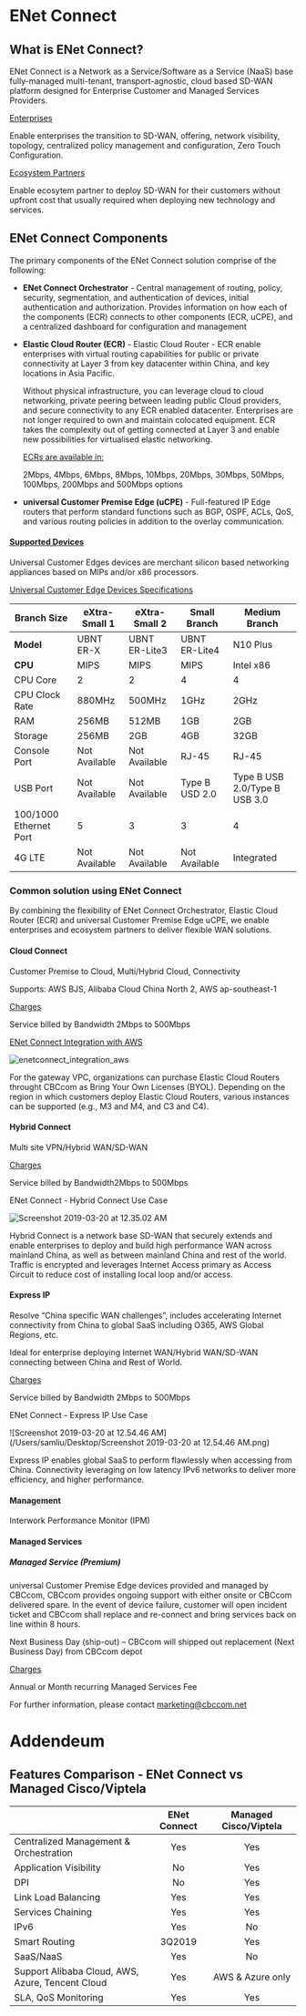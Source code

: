 # ENet Connect

## What is ENet Connect?

ENet Connect is a Network as a Service/Software as a Service (NaaS) base fully-managed multi-tenant, transport-agnostic, cloud based SD-WAN platform designed for Enterprise Customer and Managed Services Providers.

<u>Enterprises</u>

Enable enterprises the transition to SD-WAN, offering, network visibility, topology, centralized policy management and configuration, Zero Touch Configuration. 

<u>Ecosystem Partners</u>

Enable ecosytem partner to deploy SD-WAN for their customers without upfront cost that usually required when deploying new technology and services.

## ENet Connect Components

The primary components of the ENet Connect solution comprise of the following:

- **ENet Connect Orchestrator** - Central management of routing, policy, security, segmentation, and authentication of devices, initial authentication and authorization. Provides information on how each of the components (ECR) connects to other components (ECR, uCPE), and a centralized dashboard for configuration and management

- **Elastic Cloud Router (ECR)** - Elastic Cloud Router - ECR enable enterprises with virtual routing capabilities for public or private connectivity at Layer 3 from key datacenter within China, and key locations in Asia Pacific.

  Without physical infrastructure, you can leverage cloud to cloud networking, private peering between leading public Cloud providers, and secure connectivity to any ECR enabled datacenter. Enterprises are not longer required to own and maintain colocated equipment. ECR takes the complexity out of getting connected at Layer 3 and enable new possibilities for virtualised elastic networking.

  <u>ECRs are available in:</u>

  2Mbps, 4Mbps, 6Mbps, 8Mbps, 10Mbps, 20Mbps, 30Mbps, 50Mbps, 100Mbps, 200Mbps and 500Mbps options

- **universal Customer Premise Edge (uCPE)** - Full-featured IP Edge routers that perform standard functions such as BGP, OSPF, ACLs, QoS, and various routing policies in addition to the overlay communication.

#### <u>Supported Devices</u>

Universal Customer Edges devices are merchant silicon based networking appliances based on MIPs and/or x86 processors.

<u>Universal Customer Edge Devices Specifications</u>

| Branch Size            | eXtra-Small 1 | eXtra-Small 2 | Small Branch   | Medium Branch                 |
| ---------------------- | ------------- | ------------- | -------------- | ----------------------------- |
| **Model**              | UBNT ER-X     | UBNT ER-Lite3 | UBNT ER-Lite4  | N10 Plus                      |
| **CPU**                | MIPS          | MIPS          | MIPS           | Intel x86                     |
| CPU Core               | 2             | 2             | 4              | 4                             |
| CPU Clock Rate         | 880MHz        | 500MHz        | 1GHz           | 2GHz                          |
| RAM                    | 256MB         | 512MB         | 1GB            | 2GB                           |
| Storage                | 256MB         | 2GB           | 4GB            | 32GB                          |
| Console Port           | Not Available | Not Available | RJ-45          | RJ-45                         |
| USB Port               | Not Available | Not Available | Type B USD 2.0 | Type B USB 2.0/Type B USB 3.0 |
| 100/1000 Ethernet Port | 5             | 3             | 3              | 4                             |
| 4G LTE                 | Not Available | Not Available | Not Available  | Integrated                    |

### Common solution using ENet Connect

By combining the flexibility of ENet Connect Orchestrator, Elastic Cloud Router (ECR) and universal Customer Premise Edge uCPE, we enable enterprises and ecosystem partners to deliver flexible WAN solutions.

#### Cloud Connect

Customer Premise to Cloud, Multi/Hybrid Cloud, Connectivity

Supports:  AWS BJS, Alibaba Cloud China North 2, AWS ap-southeast-1

<u>Charges</u>

Service billed by Bandwidth 2Mbps to 500Mbps

<u>ENet Connect Integration with AWS</u>

![enetconnect_integration_aws](https://s3-ap-northeast-1.amazonaws.com/samliubucket1/enetconnect/enetconnect_integration_aws.png)

For the gateway VPC, organizations can purchase Elastic Cloud Routers throught CBCcom as Bring Your Own Licenses (BYOL). Depending on the region in which customers deploy Elastic Cloud Routers, various instances can be supported (e.g., M3 and M4, and C3 and C4).

#### Hybrid Connect

Multi site VPN/Hybrid WAN/SD-WAN

<u>Charges</u>

Service billed by Bandwidth2Mbps to 500Mbps

ENet Connect - Hybrid Connect Use Case

![Screenshot 2019-03-20 at 12.35.02 AM]()

Hybrid Connect is a network base SD-WAN that securely extends and enable enterprises to deploy and build high performance WAN across mainland China, as well as between mainland China and rest of the world. Traffic is encrypted and leverages Internet Access primary as Access Circuit to reduce cost of installing local loop and/or access. 

#### Express IP

Resolve “China specific WAN challenges”, includes accelerating Internet connectivity from China to global SaaS including O365, AWS Global Regions, etc.

Ideal for enterprise deploying Internet WAN/Hybrid WAN/SD-WAN connecting between China and Rest of World.

<u>Charges</u>

Service billed by Bandwidth 2Mbps to 500Mbps

ENet Connect - Express IP Use Case

![Screenshot 2019-03-20 at 12.54.46 AM](/Users/samliu/Desktop/Screenshot 2019-03-20 at 12.54.46 AM.png)

Express IP enables global SaaS to perform flawlessly when accessing from China. Connectivity leveraging on  low latency IPv6 networks to deliver more efficiency, and higher performance.

#### Management

Interwork Performance Monitor (IPM)

#### Managed Services

##### Managed Service (Premium)

universal Customer Premise Edge devices provided and managed by CBCcom, CBCcom provides ongoing support with either onsite or CBCcom delivered spare. In the event of device failure, customer will open incident ticket and CBCcom shall replace and re-connect and bring services back on line within 8 hours.

Next Business Day (ship-out) – CBCcom will shipped out replacement (Next Business Day) from CBCcom depot

<u>Charges</u>

Annual or Month recurring Managed Services Fee



For further information, please contact marketing@cbccom.net





# Addendeum

## Features Comparison - ENet Connect vs Managed Cisco/Viptela

|                                                  | ENet Connect | Managed Cisco/Viptela |
| ------------------------------------------------ | :----------: | :-------------------: |
| Centralized Management & Orchestration           |     Yes      |          Yes          |
| Application Visibility                           |      No      |          Yes          |
| DPI                                              |      No      |          Yes          |
| Link Load Balancing                              |     Yes      |          Yes          |
| Services Chaining                                |     Yes      |          Yes          |
| IPv6                                             |     Yes      |          No           |
| Smart Routing                                    |    3Q2019    |          Yes          |
| SaaS/NaaS                                        |     Yes      |          No           |
| Support Alibaba Cloud, AWS, Azure, Tencent Cloud |     Yes      |   AWS & Azure only    |
| SLA, QoS Monitoring                              |     Yes      |          Yes          |

